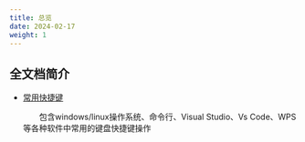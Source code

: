 ```yaml
---
title: 总览
date: 2024-02-17
weight: 1
---
```


## 全文档简介

- [常用快捷键](./shourtcutkey.md)

  &emsp;&emsp;包含windows/linux操作系统、命令行、Visual Studio、Vs Code、WPS等各种软件中常用的键盘快捷键操作

<!-- ## Next

Let's customize your new site:

{{< cards >}}
  {{< card url="../guide/project-structure" title="Project Structure" icon="document-duplicate" >}}
  {{< card url="../guide/configuration" title="Configuration" icon="adjustments-vertical" >}}
{{< /cards >}} -->
